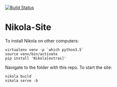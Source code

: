 [![Build Status](https://travis-ci.org/VickySteeves/personal-website.svg?branch=master)](https://travis-ci.org/VickySteeves/personal-website)

# Nikola-Site

To install Nikola on other computers:

````
virtualenv venv -p `which python3.5`
source venv/bin/activate
pip install 'Nikola[extras]'
````

Navigate to the folder with this repo. To start the site:
````
nikola build
nikola serve -b
````
